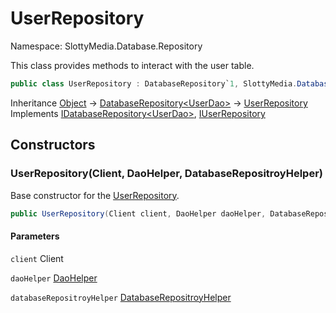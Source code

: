 # UserRepository

Namespace: SlottyMedia.Database.Repository

This class provides methods to interact with the user table.

```csharp
public class UserRepository : DatabaseRepository`1, SlottyMedia.Database.IDatabaseRepository`1[[SlottyMedia.Database.Daos.UserDao, SlottyMedia.Database, Version=1.0.0.0, Culture=neutral, PublicKeyToken=null]], SlottyMedia.Database.IUserRepository
```

Inheritance [Object](https://docs.microsoft.com/en-us/dotnet/api/system.object) → [DatabaseRepository&lt;UserDao&gt;](./slottymedia.database.repository.databaserepository-1.md) → [UserRepository](./slottymedia.database.repository.userrepository.md)<br>
Implements [IDatabaseRepository&lt;UserDao&gt;](./slottymedia.database.idatabaserepository-1.md), [IUserRepository](./slottymedia.database.iuserrepository.md)

## Constructors

### **UserRepository(Client, DaoHelper, DatabaseRepositroyHelper)**

Base constructor for the [UserRepository](./slottymedia.database.repository.userrepository.md).

```csharp
public UserRepository(Client client, DaoHelper daoHelper, DatabaseRepositroyHelper databaseRepositroyHelper)
```

#### Parameters

`client` Client<br>

`daoHelper` [DaoHelper](./slottymedia.database.repository.daohelper.md)<br>

`databaseRepositroyHelper` [DatabaseRepositroyHelper](./slottymedia.database.repository.databaserepositroyhelper.md)<br>
